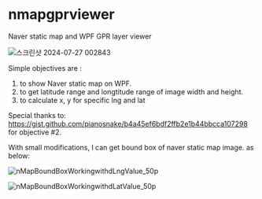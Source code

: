 # nmapgprviewer
Naver static map and WPF GPR layer viewer

![스크린샷 2024-07-27 002843](https://github.com/user-attachments/assets/364bd4a8-949d-4355-b2bf-a9a7ef823037)

Simple objectives are : 
1. to show Naver static map on WPF.
2. to get latitude range and longtitude range of image width and height.
3. to calculate x, y for specific lng and lat

Special thanks to: 
https://gist.github.com/pianosnake/b4a45ef6bdf2ffb2e1b44bbcca107298
for objective #2.

With small modifications, 
I can get bound box of naver static map image. 
as below:

![nMapBoundBoxWorkingwithdLngValue_50p](https://github.com/user-attachments/assets/21ed3c5d-3481-449f-b19e-f8baf27b650b)

![nMapBoundBoxWorkingwithdLatValue_50p](https://github.com/user-attachments/assets/1097dadc-0fe0-44b2-bea3-38db3f54de1b)

